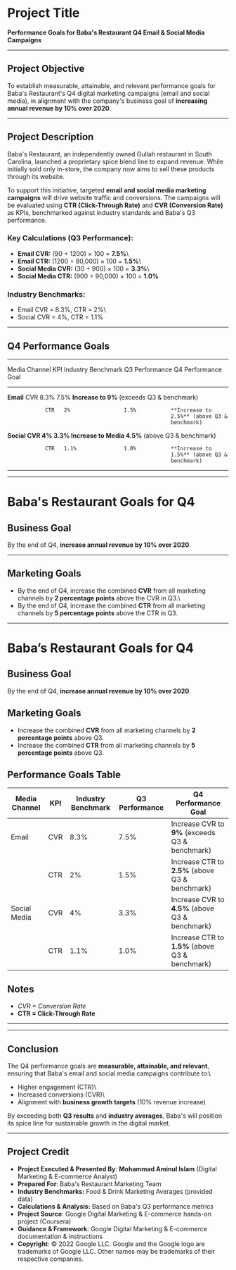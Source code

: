 # Project Title

**Performance Goals for Baba's Restaurant Q4 Email & Social Media
Campaigns**

------------------------------------------------------------------------

## Project Objective

To establish measurable, attainable, and relevant performance goals for
Baba's Restaurant's Q4 digital marketing campaigns (email and social
media), in alignment with the company's business goal of **increasing
annual revenue by 10% over 2020**.

------------------------------------------------------------------------

## Project Description

Baba's Restaurant, an independently owned Gullah restaurant in South
Carolina, launched a proprietary spice blend line to expand revenue.
While initially sold only in-store, the company now aims to sell these
products through its website.

To support this initiative, targeted **email and social media marketing
campaigns** will drive website traffic and conversions. The campaigns
will be evaluated using **CTR (Click-Through Rate)** and **CVR
(Conversion Rate)** as KPIs, benchmarked against industry standards and
Baba's Q3 performance.

### Key Calculations (Q3 Performance):

-   **Email CVR:** (90 ÷ 1200) × 100 = **7.5%**\
-   **Email CTR:** (1200 ÷ 80,000) × 100 = **1.5%**\
-   **Social Media CVR:** (30 ÷ 900) × 100 = **3.3%**\
-   **Social Media CTR:** (900 ÷ 90,000) × 100 = **1.0%**

### Industry Benchmarks:

-   Email CVR = 8.3%, CTR = 2%\
-   Social CVR = 4%, CTR = 1.1%

------------------------------------------------------------------------

## Q4 Performance Goals

  -------------------------------------------------------------------------
  Media Channel KPI   Industry Benchmark Q3 Performance Q4 Performance Goal
  ------------- ----- ------------------ -------------- -------------------
  **Email**     CVR   8.3%               7.5%           **Increase to 9%**
                                                        (exceeds Q3 &
                                                        benchmark)

                CTR   2%                 1.5%           **Increase to
                                                        2.5%** (above Q3 &
                                                        benchmark)

  **Social      CVR   4%                 3.3%           **Increase to
  Media**                                               4.5%** (above Q3 &
                                                        benchmark)

                CTR   1.1%               1.0%           **Increase to
                                                        1.5%** (above Q3 &
                                                        benchmark)
  -------------------------------------------------------------------------

------------------------------------------------------------------------

# Baba's Restaurant Goals for Q4

## Business Goal

By the end of Q4, **increase annual revenue by 10% over 2020**.

------------------------------------------------------------------------

## Marketing Goals

-   By the end of Q4, increase the combined **CVR** from all marketing
    channels by **2 percentage points** above the CVR in Q3.\
-   By the end of Q4, increase the combined **CTR** from all marketing
    channels by **5 percentage points** above the CTR in Q3.

------------------------------------------------------------------------

# Baba’s Restaurant Goals for Q4

## Business Goal
By the end of Q4, **increase annual revenue by 10% over 2020**.

## Marketing Goals
- Increase the combined **CVR** from all marketing channels by **2 percentage points** above Q3.
- Increase the combined **CTR** from all marketing channels by **5 percentage points** above Q3.

## Performance Goals Table

| Media Channel | KPI | Industry Benchmark | Q3 Performance | Q4 Performance Goal |
|---------------|-----|--------------------|----------------|----------------------|
| Email         | CVR | 8.3%              | 7.5%           | Increase CVR to **9%** (exceeds Q3 & benchmark) |
|               | CTR | 2%                | 1.5%           | Increase CTR to **2.5%** (above Q3 & benchmark) |
| Social Media  | CVR | 4%                | 3.3%           | Increase CVR to **4.5%** (above Q3 & benchmark) |
|               | CTR | 1.1%              | 1.0%           | Increase CTR to **1.5%** (above Q3 & benchmark) |

## Notes
- *CVR = Conversion Rate*  
- **CTR = Click-Through Rate**

------------------------------------------------------------------------


------------------------------------------------------------------------

## Conclusion

The Q4 performance goals are **measurable, attainable, and relevant**,
ensuring that Baba's email and social media campaigns contribute to:\
- Higher engagement (CTR)\
- Increased conversions (CVR)\
- Alignment with **business growth targets** (10% revenue increase)

By exceeding both **Q3 results** and **industry averages**, Baba's will
position its spice line for sustainable growth in the digital market.

------------------------------------------------------------------------


## Project Credit  
- **Project Executed & Presented By**: **Mohammad Aminul Islam** (Digital Marketing & E-commerce Analyst)  
- **Prepared For**: Baba's Restaurant Marketing Team
- **Industry Benchmarks:** Food & Drink Marketing Averages (provided data)
- **Calculations & Analysis:** Based on Baba's Q3 performance metrics
- **Project Source**: Google Digital Marketing & E-commerce hands-on project (Coursera)  
- **Guidance & Framework**: Google Digital Marketing & E-commerce documentation & instructions  
- **Copyright**: © 2022 Google LLC. Google and the Google logo are trademarks of Google LLC. Other names may be trademarks of their respective companies.
